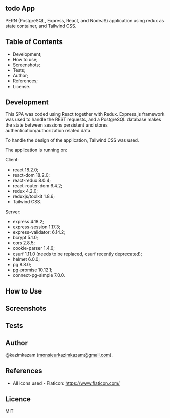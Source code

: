 ## todo App

PERN (PostgreSQL, Express, React, and NodeJS) application using redux as state container, and Tailwind CSS.

## Table of Contents

- Development;
- How to use;
- Screenshots;
- Tests;
- Author;
- References;
- License.

## Development

This SPA was coded using React together with Redux. Express.js framework was used to handle the REST requests, and a PostgreSQL database makes the state between sessions persistent and stores authentication/authorization related data.

To handle the design of the application, Tailwind CSS was used.

The application is running on:

Client:
- react 18.2.0;
- react-dom 18.2.0;
- react-redux 8.0.4;
- react-router-dom 6.4.2;
- redux 4.2.0;
- reduxjs/toolkit 1.8.6;
- Tailwind CSS.

Server:
- express 4.18.2;
- express-session 1.17.3;
- express-validator: 6.14.2;
- bcrypt 5.1.0;
- cors 2.8.5;
- cookie-parser 1.4.6;
- csurf 1.11.0 (needs to be replaced, csurf recently deprecated);
- helmet 6.0.0;
- pg 8.8.0;
- pg-promise 10.12.1;
- connect-pg-simple 7.0.0.


## How to Use



## Screenshots



## Tests



## Author

@kazimkazam (monsieurkazimkazam@gmail.com).

## References

- All icons used - Flaticon: https://www.flaticon.com/

## Licence

MIT
